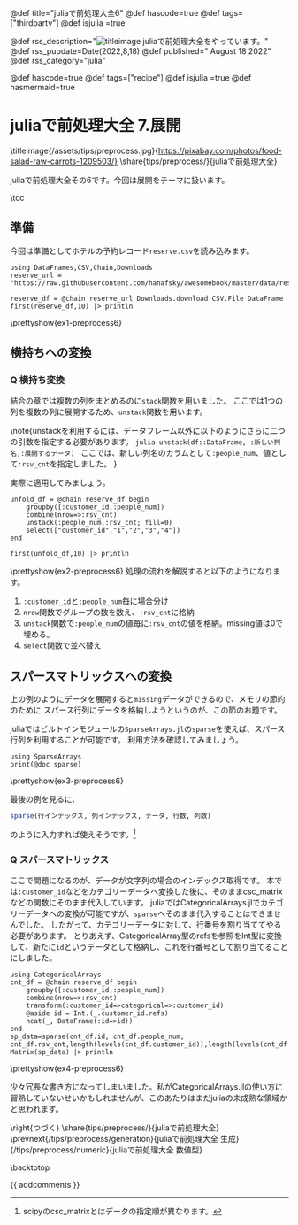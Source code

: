 
@def title="juliaで前処理大全6"
@def hascode=true
@def tags=["thirdparty"]
@def isjulia =true

@def rss_description="![titleimage](/assets/tips/preprocess1.jpg) juliaで前処理大全をやっています。"
@def rss_pupdate=Date(2022,8,18)
@def published=" August 18 2022"
@def rss_category="julia"

@def hascode=true
@def tags=["recipe"]
@def isjulia =true 
@def hasmermaid=true

# juliaで前処理大全 7.展開
\titleimage{/assets/tips/preprocess.jpg}{https://pixabay.com/photos/food-salad-raw-carrots-1209503/}
\share{tips/preprocess/}{juliaで前処理大全}

juliaで前処理大全その6です。今回は展開をテーマに扱います。

\toc

## 準備
今回は準備としてホテルの予約レコード``reserve.csv``を読み込みます。
```julia:ex1-preprocess6
using DataFrames,CSV,Chain,Downloads
reserve_url = "https://raw.githubusercontent.com/hanafsky/awesomebook/master/data/reserve.csv"

reserve_df = @chain reserve_url Downloads.download CSV.File DataFrame
first(reserve_df,10) |> println
```

\prettyshow{ex1-preprocess6}

## 横持ちへの変換

### Q 横持ち変換
結合の章では複数の列をまとめるのに``stack``関数を用いました。
ここでは1つの列を複数の列に展開するため、``unstack``関数を用います。

\note{unstackを利用するには、データフレーム以外に以下のようにさらに二つの引数を指定する必要があります。
    ```julia
    unstack(df::DataFrame, :新しい列名,:展開するデータ)
    ```
    ここでは、新しい列名のカラムとして``:people_num``、値として``:rsv_cnt``を指定しました。
    }

実際に適用してみましょう。

```julia:ex2-preprocess6
unfold_df = @chain reserve_df begin
    groupby([:customer_id,:people_num]) 
    combine(nrow=>:rsv_cnt)
    unstack(:people_num,:rsv_cnt; fill=0)
    select(["customer_id","1","2","3","4"])
end

first(unfold_df,10) |> println
```
\prettyshow{ex2-preprocess6}
処理の流れを解説すると以下のようになります。
1. ``:customer_id``と``:people_num``毎に場合分け
1. ``nrow``関数でグループの数を数え、``:rsv_cnt``に格納
1. ``unstack``関数で``:people_num``の値毎に``:rsv_cnt``の値を格納。missing値は0で埋める。
1. ``select``関数で並べ替え


## スパースマトリックスへの変換

上の例のようにデータを展開すると``missing``データができるので、メモリの節約のために
スパース行列にデータを格納しようというのが、この節のお題です。

juliaではビルトインモジュールの``SparseArrays.jl``の``sparse``を使えば、スパース行列を利用することが可能です。
利用方法を確認してみましょう。
```julia:ex3-preprocess6
using SparseArrays
print(@doc sparse)
```
\prettyshow{ex3-preprocess6}

最後の例を見るに、
```julia
sparse(行インデックス, 列インデックス, データ, 行数, 列数)
```
のように入力すれば使えそうです。[^1]

[^1]: scipyのcsc_matrixとはデータの指定順が異なります。

### Q スパースマトリックス
ここで問題になるのが、データが文字列の場合のインデックス取得です。
本では``:customer_id``などをカテゴリーデータへ変換した後に、そのままcsc_matrixなどの関数にそのまま代入しています。
juliaではCategoricalArrays.jlでカテゴリーデータへの変換が可能ですが、``sparse``へそのまま代入することはできませんでした。
したがって、カテゴリーデータに対して、行番号を割り当ててやる必要があります。
とりあえず、CategoricalArray型のrefsを参照をInt型に変換して、新たに``id``というデータとして格納し、これを行番号として割り当てることにしました。

```julia:ex4-preprocess6
using CategoricalArrays
cnt_df = @chain reserve_df begin
    groupby([:customer_id,:people_num]) 
    combine(nrow=>:rsv_cnt)
    transform(:customer_id=>categorical=>:customer_id)
    @aside id = Int.(_.customer_id.refs)
    hcat(_, DataFrame(:id=>id))
end
sp_data=sparse(cnt_df.id, cnt_df.people_num, cnt_df.rsv_cnt,length(levels(cnt_df.customer_id)),length(levels(cnt_df.people_num)))
Matrix(sp_data) |> println
```
\prettyshow{ex4-preprocess6}

少々冗長な書き方になってしまいました。私がCategoricalArrays.jlの使い方に習熟していないせいかもしれませんが、このあたりはまだjuliaの未成熟な領域かと思われます。

\right{つづく}
\share{tips/preprocess/}{juliaで前処理大全}
\prevnext{/tips/preprocess/generation}{juliaで前処理大全 生成}{/tips/preprocess/numeric}{juliaで前処理大全 数値型}

\backtotop


{{ addcomments }}